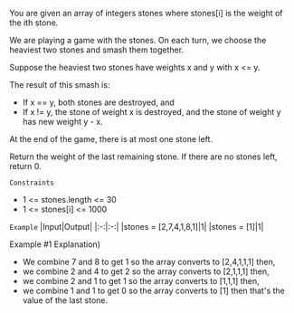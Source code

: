 You are given an array of integers stones where stones[i] is the weight of the ith stone.

We are playing a game with the stones. On each turn, we choose the heaviest two stones and smash them together. 

Suppose the heaviest two stones have weights x and y with x <= y. 

The result of this smash is:
- If x == y, both stones are destroyed, and
- If x != y, the stone of weight x is destroyed, and the stone of weight y has new weight y - x.

At the end of the game, there is at most one stone left.

Return the weight of the last remaining stone. If there are no stones left, return 0.

`Constraints`
- 1 <= stones.length <= 30
- 1 <= stones[i] <= 1000

`Example`
|Input|Output|
|:-:|:-:|
|stones = [2,7,4,1,8,1]|1|
|stones = [1]|1|

Example #1 Explanation)
- We combine 7 and 8 to get 1 so the array converts to [2,4,1,1,1] then,
- we combine 2 and 4 to get 2 so the array converts to [2,1,1,1] then,
- we combine 2 and 1 to get 1 so the array converts to [1,1,1] then,
- we combine 1 and 1 to get 0 so the array converts to [1] then that's the value of the last stone.
